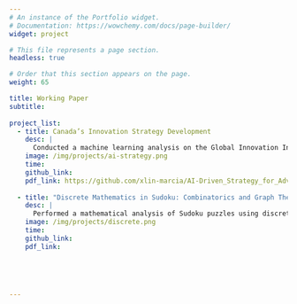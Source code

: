 ```yaml
---
# An instance of the Portfolio widget.
# Documentation: https://wowchemy.com/docs/page-builder/
widget: project

# This file represents a page section.
headless: true

# Order that this section appears on the page.
weight: 65

title: Working Paper
subtitle: 
 
project_list:
  - title: Canada’s Innovation Strategy Development
    desc: |
      Conducted a machine learning analysis on the Global Innovation Index, translating insights from top-performing countries into strategic recommendations aimed at elevating Canada’s innovation rank. By training regression models and evaluating critical feature coefficients, I provided data-backed guidance to support policy-makers and business leaders in fostering economic growth and innovation competitiveness.
    image: /img/projects/ai-strategy.png
    time: 
    github_link: 
    pdf_link: https://github.com/xlin-marcia/AI-Driven_Strategy_for_Advancing_Canadian-Innovation_Index/blob/main/Group%202%20Course%20Project%20Report.pdf
      
  - title: "Discrete Mathematics in Sudoku: Combinatorics and Graph Theory"
    desc: |
      Performed a mathematical analysis of Sudoku puzzles using discrete mathematics, focusing on combinatorics and graph theory to quantify possible grid arrangements and solve puzzles with unique solutions. By leveraging permutation, combination, and graph coloring techniques, developed an efficient method to address puzzles with extreme clue scenarios. Demonstrated the applicability of mathematical modeling to real-world problem-solving, providing insights into the logical structure and constraints of Sudoku puzzles.
    image: /img/projects/discrete.png
    time: 
    github_link: 
    pdf_link: 
      




---
```



